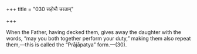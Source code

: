 +++
title = "030 सहोभौ चरताम्"

+++

When the Father, having decked them, gives away the daughter with the words, “may you both together perform your duty,” making them also repeat them,—this is called the “Prājāpatya” form.—(30).